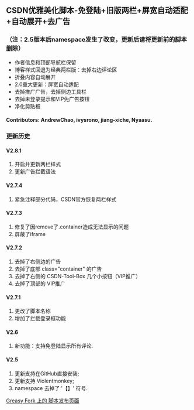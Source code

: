 ## CSDN优雅美化脚本-免登陆+旧版两栏+屏宽自动适配+自动展开+去广告

### （注：2.5版本后namespace发生了改变，更新后请将更新前的脚本删除）

* 作者信息和顶部导航栏保留
* 博客样式回退为经典两栏版：去掉右边评论区
* 折叠内容自动展开
* 2.0重大更新：屏宽自动适配
* 去掉推广广告，去掉侧边工具栏
* 去掉未登录提示和VIP免广告按钮
* 净化剪贴板

#### Contributors: AndrewChao, ivysrono, jiang-xiche, Nyaasu.

### 更新历史

#### V2.8.1
1. 开启并更新两栏样式
2. 更新广告拦截语法

#### V2.7.4
1. 紧急注释部分代码，CSDN官方恢复两栏样式

#### V2.7.3
1. 修复了因remove了.container造成无法显示的问题
2. 屏蔽了iframe

#### V2.7.2
1. 去掉了右侧边的广告
2. 去掉了底部 class="container" 的广告
3. 去掉了右侧的 CSDN-Tool-Box 几个小按钮（VIP推广）
4. 去掉了顶部的 VIP推广

#### V2.7.1

1. 更改了脚本名称
2. 增加了拦截登录框功能

#### V2.6

1. 新功能：支持免登陆显示所有评论.

#### V2.5

1. 更新支持在GitHub直接安装;
2. 更新支持 Violentmonkey;
3. namespace 去掉了 '【】' 符号.



[Greasy Fork 上的 脚本发布页面](https://greasyfork.org/zh-CN/scripts/373974)
